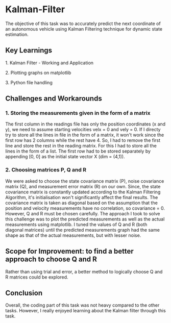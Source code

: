 # Kalman-Filter
The objective of this task was to accurately predict the next coordinate of an autonomous vehicle using Kalman Filtering technique for dynamic state estimation.
## Key Learnings
<p> 1. Kalman Filter - Working and Application </p>
<p> 2. Plotting graphs on matplotlib </p>
<p> 3. Python file handling </p>

## Challenges and Workarounds
### 1. Storing the measurements given in the form of a matrix
The first column in the readings file has only the position coordinates (x and y), we need to assume starting velocities velx = 0 and vely = 0. 
If I directy try to store all the lines in file in the form of a matrix, it won't work since the first row has 2 columns while the rest have 4.
So, I had to remove the first line and store the rest in the reading matrix. For this I had to store all the lines in the form of a list. 
The first row had to be stored separately by appending [0, 0] as the initial state vector X (dim = (4,1)).
### 2. Choosing matrices P, Q and R
We were asked to choose the state covariance matrix (P), noise covariance matrix (Q), and measurement error matrix (R) on our own. 
Since, the state covariance matrix is constantly updated according to the Kalman Filtering Algorithm, it's initialisation won't significantly affect the final results. 
The covariance matrix is taken as diagonal based on the assumption that the position and velocity measurements have no correlation, so covariance = 0. 
However, Q and R must be chosen carefully. The approach I took to solve this challenge was to plot the predicted measurements as well as the actual measurements using matplotlib. 
I tuned the values of Q and R (both diagonal matrices) until the predicted measurements graph had the same shape as that of the actual measurements, but with lesser noise. 

## Scope for Improvement: to find a better approach to choose Q and R 
Rather than using trial and error, a better method to logically choose Q and R matrices could be explored.
## Conclusion
Overall, the coding part of this task was not heavy compared to the other tasks. However, I really enjoyed learning about the Kalman filter through this task.
